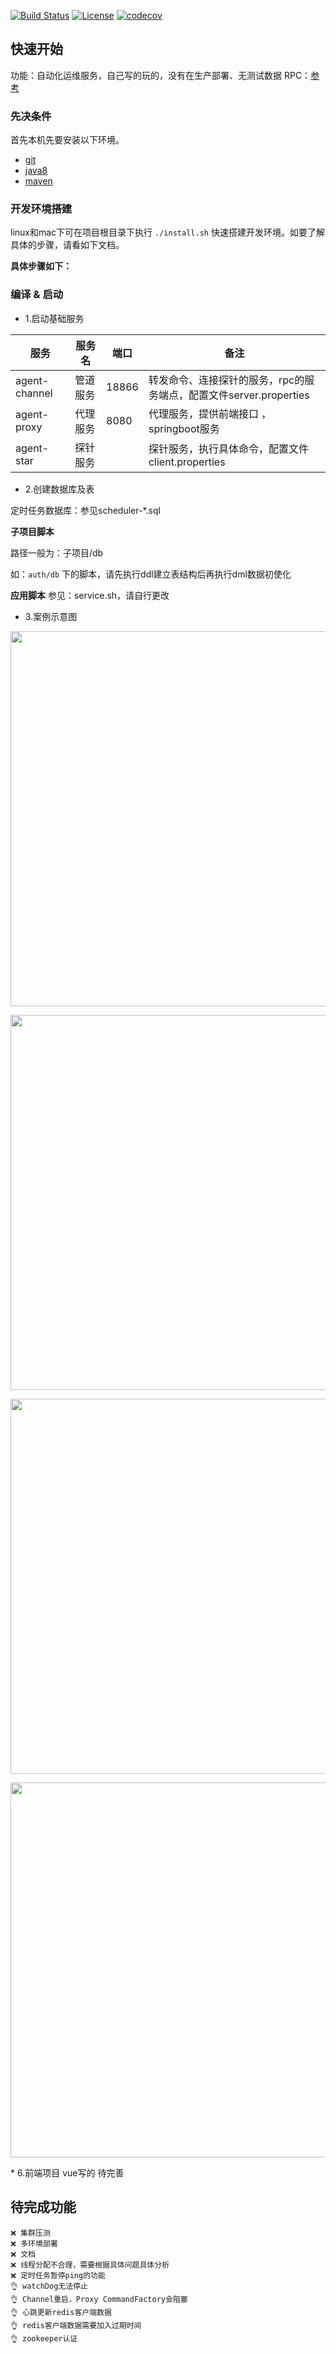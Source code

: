 
[![Build Status](https://travis-ci.org/zhoutaoo/SpringCloud.svg?branch=master)](https://travis-ci.org/zhoutaoo/SpringCloud)
[![License](https://img.shields.io/badge/License-Apache%202.0-blue.svg)](https://opensource.org/licenses/Apache-2.0)
[![codecov](https://codecov.io/gh/zhoutaoo/SpringCloud/branch/master/graph/badge.svg)](https://codecov.io/gh/zhoutaoo/SpringCloud)

## 快速开始
功能：自动化运维服务，自己写的玩的，没有在生产部署、无测试数据
RPC：[参考](https://github.com/luxiaoxun/NettyRpc)
### 先决条件

首先本机先要安装以下环境。

- [git](https://git-scm.com/)
- [java8](http://www.oracle.com/technetwork/java/javase/downloads/index.html) 
- [maven](http://maven.apache.org/) 

### 开发环境搭建

linux和mac下可在项目根目录下执行 `./install.sh` 快速搭建开发环境。如要了解具体的步骤，请看如下文档。


**具体步骤如下：**

 
### 编译 & 启动

* 1.启动基础服务 

|  服务           |   服务名         |  端口      | 备注                                            |
|----------------|-----------------|-----------|-------------------------------------------------|
|  agent-channel |   管道服务        |  18866    |  转发命令、连接探针的服务，rpc的服务端点，配置文件server.properties  |
|  agent-proxy   |   代理服务        |  8080     |  代理服务，提供前端接口 ，springboot服务  |
|  agent-star    |   探针服务        |           |  探针服务，执行具体命令，配置文件client.properties |

* 2.创建数据库及表

定时任务数据库：参见scheduler-*.sql

**子项目脚本**

路径一般为：子项目/db

如：`auth/db` 下的脚本，请先执行ddl建立表结构后再执行dml数据初使化

**应用脚本**
参见：service.sh，请自行更改

* 3.案例示意图

<p align="left">
  <img width="600" src="https://github.com/767248371/open-agent/blob/master/picture/cmd_1.png">
</p>
<p align="left">
  <img width="600" src="https://github.com/767248371/open-agent/blob/master/picture/cmd_2.png">
</p>
<p align="left">
  <img width="600" src="https://github.com/767248371/open-agent/blob/master/picture/日志.png">
</p>
<p align="left">
  <img width="600" src="https://github.com/767248371/open-agent/blob/master/picture/详情.png">
</p>
* 6.前端项目
vue写的
待完善

## 待完成功能 
```text
❌ 集群压测
❌ 多环境部署
❌ 文档
❌ 线程分配不合理，需要根据具体问题具体分析
❌ 定时任务暂停ping的功能
👌 watchDog无法停止
👌 Channel重启，Proxy CommandFactory会阻塞
👌 心跳更新redis客户端数据
👌 redis客户端数据需要加入过期时间
👌 zookeeper认证

```